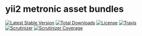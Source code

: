 # yii2 metronic asset bundles

[![Latest Stable Version](https://poser.pugx.org/zacksleo/yii2-metronic/version)](https://packagist.org/packages/zacksleo/yii2-metronic)
[![Total Downloads](https://poser.pugx.org/zacksleo/yii2-metronic/downloads)](https://packagist.org/packages/zacksleo/yii2-metronic)
[![License](https://poser.pugx.org/zacksleo/yii2-metronic/license)](https://packagist.org/packages/zacksleo/yii2-metronic)
[![Travis](https://img.shields.io/travis/zacksleo/yii2-metronic.svg)]()
[![Scrutinizer](https://img.shields.io/scrutinizer/g/zacksleo/yii2-metronic.svg)]()
[![Scrutinizer Coverage](https://img.shields.io/scrutinizer/coverage/g/zacksleo/yii2-metronic.svg)]()
